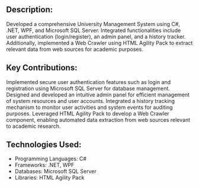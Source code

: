 ## Description:
 Developed a comprehensive University Management System using C#, .NET, WPF, and Microsoft SQL Server. Integrated functionalities include user authentication (login/register), an admin panel, and a history tracker. Additionally, implemented a Web Crawler using HTML Agility Pack to extract relevant data from web sources for academic purposes.

## Key Contributions:

Implemented secure user authentication features such as login and registration using Microsoft SQL Server for database management.
Designed and developed an intuitive admin panel for efficient management of system resources and user accounts.
Integrated a history tracking mechanism to monitor user activities and system events for auditing purposes.
Leveraged HTML Agility Pack to develop a Web Crawler component, enabling automated data extraction from web sources relevant to academic research.


## Technologies Used:

- Programming Languages: C#
- Frameworks: .NET, WPF
- Databases: Microsoft SQL Server
- Libraries: HTML Agility Pack
